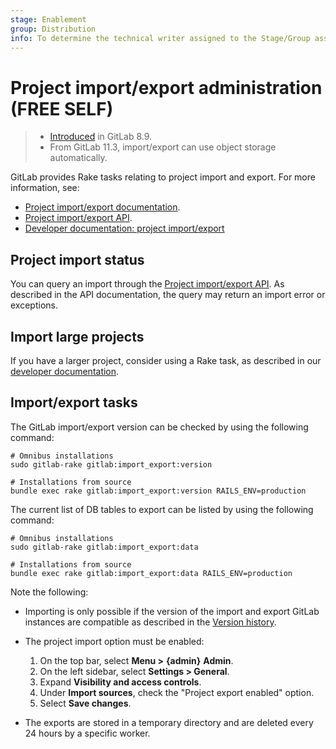 ```yaml
---
stage: Enablement
group: Distribution
info: To determine the technical writer assigned to the Stage/Group associated with this page, see https://about.gitlab.com/handbook/engineering/ux/technical-writing/#assignments
---
```


# Project import/export administration **(FREE SELF)**

> - [Introduced](https://gitlab.com/gitlab-org/gitlab-foss/-/issues/3050) in GitLab 8.9.
> - From GitLab 11.3, import/export can use object storage automatically.

GitLab provides Rake tasks relating to project import and export. For more information, see:

- [Project import/export documentation](../../user/project/settings/import_export.md).
- [Project import/export API](../../api/project_import_export.md).
- [Developer documentation: project import/export](../../development/import_export.md)

## Project import status

You can query an import through the [Project import/export API](../../api/project_import_export.md#import-status).
As described in the API documentation, the query may return an import error or exceptions.

## Import large projects

If you have a larger project, consider using a Rake task, as described in our [developer documentation](../../development/import_project.md#importing-via-a-rake-task).

## Import/export tasks

The GitLab import/export version can be checked by using the following command:

```shell
# Omnibus installations
sudo gitlab-rake gitlab:import_export:version

# Installations from source
bundle exec rake gitlab:import_export:version RAILS_ENV=production
```

The current list of DB tables to export can be listed by using the following command:

```shell
# Omnibus installations
sudo gitlab-rake gitlab:import_export:data

# Installations from source
bundle exec rake gitlab:import_export:data RAILS_ENV=production
```

Note the following:

- Importing is only possible if the version of the import and export GitLab instances are
  compatible as described in the [Version history](../../user/project/settings/import_export.md#version-history).
- The project import option must be enabled:

  1. On the top bar, select **Menu >** **{admin}** **Admin**.
  1. On the left sidebar, select **Settings > General**.
  1. Expand **Visibility and access controls**.
  1. Under **Import sources**, check the "Project export enabled" option.
  1. Select **Save changes**.

- The exports are stored in a temporary directory and are deleted every
  24 hours by a specific worker.
